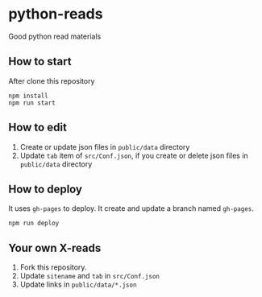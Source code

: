 # python-reads

Good python read materials

## How to start

After clone this repository

```
npm install
npm run start
```


## How to edit

1. Create or update json files in `public/data` directory
2. Update `tab` item of `src/Conf.json`, if you create or delete json files in `public/data` directory


## How to deploy

It uses `gh-pages` to deploy. It create and update a branch named `gh-pages`.

```
npm run deploy
```


## Your own X-reads

1. Fork this repository.
2. Update `sitename` and `tab` in `src/Conf.json`
3. Update links in `public/data/*.json`
